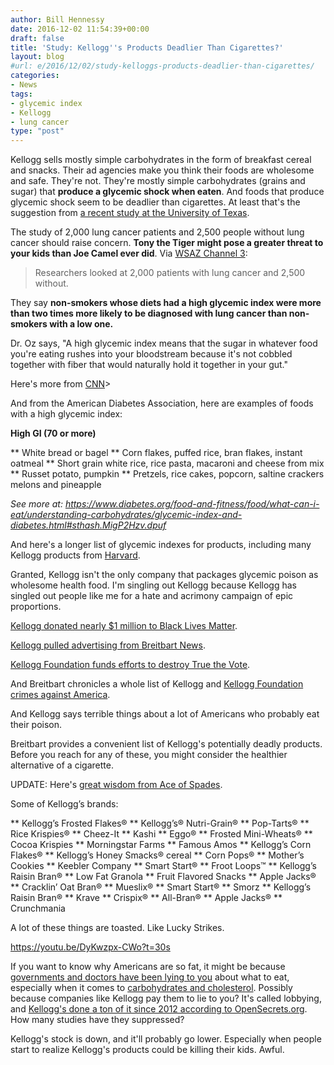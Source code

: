 ```yaml
---
author: Bill Hennessy
date: 2016-12-02 11:54:39+00:00
draft: false
title: 'Study: Kellogg''s Products Deadlier Than Cigarettes?'
layout: blog
#url: e/2016/12/02/study-kelloggs-products-deadlier-than-cigarettes/
categories:
- News
tags:
- glycemic index
- Kellogg
- lung cancer
type: "post"
---
```


Kellogg sells mostly simple carbohydrates in the form of breakfast cereal and snacks. Their ad agencies make you think their foods are wholesome and safe. They're not. They're mostly simple carbohydrates (grains and sugar) that **produce a glycemic shock when eaten**. And foods that produce glycemic shock seem to be deadlier than cigarettes. At least that's the suggestion from [a recent study at the University of Texas](https://cebp.aacrjournals.org/content/25/3/532.abstract).

The study of 2,000 lung cancer patients and 2,500 people without lung cancer should raise concern. **Tony the Tiger might pose a greater threat to your kids than Joe Camel ever did**. Via [WSAZ Channel 3](https://www.wsaz.com/content/news/Carbs-and-Cancer-New-study-suggests-carbs-are-worse-than-cigarettes-371521471.html):



> Researchers looked at 2,000 patients with lung cancer and 2,500 without.

They say **non-smokers whose diets had a high glycemic index were more than two times more likely to be diagnosed with lung cancer than non-smokers with a low one.**

Dr. Oz says, "A high glycemic index means that the sugar in whatever food you're eating rushes into your bloodstream because it's not cobbled together with fiber that would naturally hold it together in your gut."



Here's more from [CNN](https://www.cnn.com/2016/03/10/health/carbs-and-lung-cancer/index.html)>

And from the American Diabetes Association, here are examples of foods with a high glycemic index:

**High GI (70 or more)**




** White bread or bagel
** Corn flakes, puffed rice, bran flakes, instant oatmeal
** Short grain white rice, rice pasta, macaroni and cheese from mix
** Russet potato, pumpkin
** Pretzels, rice cakes, popcorn, saltine crackers melons and pineapple


_See more _at:_ https://www.diabetes.org/food-and-fitness/food/what-can-i-eat/understanding-carbohydrates/glycemic-index-and-diabetes.html#sthash.MigP2Hzv.dpuf_

And here's a longer list of glycemic indexes for products, including many Kellogg products from [Harvard](https://www.health.harvard.edu/diseases-and-conditions/glycemic_index_and_glycemic_load_for_100_foods).

Granted, Kellogg isn't the only company that packages glycemic poison as wholesome health food. I'm singling out Kellogg because Kellogg has singled out people like me for a hate and acrimony campaign of epic proportions.

[Kellogg donated nearly $1 million to Black Lives Matter](https://www.breitbart.com/big-government/2016/12/01/kellogg-foundation-provided-nearly-1-million-support-black-lives-matter/).

[Kellogg pulled advertising from Breitbart News](https://www.breitbart.com/big-government/2016/11/30/dumpkelloggs-kelloggs-declares-hate-45-million-americans-blacklisting-breitbart/).

[Kellogg Foundation funds efforts to destroy True the Vote](https://mediatrackers.org/ohio/2012/12/03/kellogg-foundation-arc-lead-voter-suppression-charge).

And Breitbart chronicles a whole list of Kellogg and [Kellogg Foundation crimes against America](https://www.breitbart.com/big-government/2016/11/30/dumpkelloggs-far-left-cereal-giant-kelloggs-warns-of-racial-privilege/).

And Kellogg says terrible things about a lot of Americans who probably eat their poison.

Breitbart provides a convenient list of Kellogg's potentially deadly products. Before you reach for any of these, you might consider the healthier alternative of a cigarette.

UPDATE: Here's [great wisdom from Ace of Spades](https://acecomments.mu.nu/?post=367133).



Some of Kellogg’s brands:






** Kellogg’s Frosted Flakes®
** Kellogg’s® Nutri-Grain®
** Pop-Tarts®
** Rice Krispies®
** Cheez-It
** Kashi
** Eggo®
** Frosted Mini-Wheats®
** Cocoa Krispies
** Morningstar Farms
** Famous Amos
** Kellogg’s Corn Flakes®
** Kellogg’s Honey Smacks® cereal
** Corn Pops®
** Mother’s Cookies
** Keebler Company
** Smart Start®
** Froot Loops™
** Kellogg’s Raisin Bran®
** Low Fat Granola
** Fruit Flavored Snacks
** Apple Jacks®
** Cracklin’ Oat Bran®
** Mueslix®
** Smart Start®
** Smorz
** Kellogg’s Raisin Bran®
** Krave
** Crispix®
** All-Bran®
** Apple Jacks®
** Crunchmania


A lot of these things are toasted. Like Lucky Strikes.

https://youtu.be/DyKwzpx-CWo?t=30s

If you want to know why Americans are so fat, it might be because [governments and doctors have been lying to you](https://www.theguardian.com/society/2016/may/22/official-advice-to-eat-low-fat-diet-is-wrong-says-health-charity) about what to eat, especially when it comes to [carbohydrates and cholesterol](https://www.huffingtonpost.com/dr-mercola/the-cholesterol-myth-that_b_676817.html). Possibly because companies like Kellogg pay them to lie to you? It's called lobbying, and [Kellogg's done a ton of it since 2012 according to OpenSecrets.org](https://www.opensecrets.org/lobby/clientsum.php?id=D000026978). How many studies have they suppressed?

Kellogg's stock is down, and it'll probably go lower. Especially when people start to realize Kellogg's products could be killing their kids. Awful.
